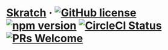 # [Skratch](https://websyncs.com/) &middot; [![GitHub license](https://img.shields.io/badge/license-MIT-blue.svg)](https://github.com/websyncs/skratch/blob/master/LICENSE) [![npm version](https://img.shields.io/npm/v/skratch.svg?style=flat)](https://www.npmjs.com/package/skratch) [![CircleCI Status](https://circleci.com/gh/websyncs/skratch.svg?style=shield&circle-token=:circle-token)](https://circleci.com/gh/websyncs/skratch) [![PRs Welcome](https://img.shields.io/badge/PRs-welcome-brightgreen.svg)](https://websyncs.com/docs/how-to-contribute.html#your-first-pull-request)
